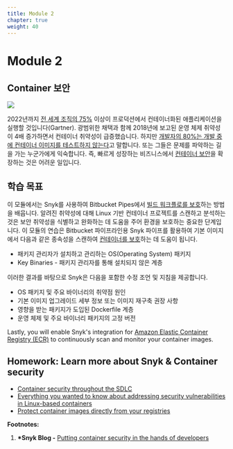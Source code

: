 ```yaml
---
title: Module 2
chapter: true
weight: 40
---
```


# Module 2

## Container 보안

![](https://partner-workshop-assets.s3.us-east-2.amazonaws.com/snyk-bitbucket-flow-module-02.png)

2022년까지 [전 세계 조직의 75%](https://snyk.io/blog/putting-container-security-in-the-hands-of-developers/) 이상이 프로덕션에서 컨테이너화된 애플리케이션을 실행할 것입니다(Gartner). 광범위한 채택과 함께 2018년에 보고된 운영 체제 취약성이 4배 증가하면서 컨테이너 취약성이 급증했습니다. 하지만 [개발자의 80%는 개발 중에 컨테이너 이미지를 테스트하지 않는다](https://snyk.io/blog/shifting-docker-security-left/)고 말합니다. 또는 그들은 문제를 파악하는 길을 가는 누군가에게 익숙합니다. 즉, 빠르게 성장하는 비즈니스에서 [컨테이너 보안](https://snyk.io/container-security/)을 확장하는 것은 어려운 일입니다.

## 학습 목표

이 모듈에서는 Snyk를 사용하여 Bitbucket Pipes에서 [빌드 워크플로를 보호](https://snyk.io/blog/secure-your-build-workflow-on-bitbucket-pipes-with-snyk/)하는 방법을 배웁니다. 알려진 취약성에 대해 Linux 기반 컨테이너 프로젝트를 스캔하고 분석하는 것은 보안 취약성을 식별하고 완화하는 데 도움을 주어 환경을 보호하는 중요한 단계입니다. 이 모듈의 연습은 Bitbucket 파이프라인용 Snyk 파이프를 활용하여 기본 이미지에서 다음과 같은 종속성을 스캔하여 [컨테이너를 보호](https://support.snyk.io/hc/en-us/articles/360003946897-Container-security-overview)하는 데 도움이 됩니다.

* 패키지 관리자가 설치하고 관리하는 OS(Operating System) 패키지
* Key Binaries - 패키지 관리자를 통해 설치되지 않은 계층

이러한 결과를 바탕으로 Snyk은 다음을 포함한 수정 조언 및 지침을 제공합니다.

* OS 패키지 및 주요 바이너리의 취약점 원인
* 기본 이미지 업그레이드 세부 정보 또는 이미지 재구축 권장 사항
* 영향을 받는 패키지가 도입된 Dockerfile 계층
* 운영 체제 및 주요 바이너리 패키지의 고정 버전

Lastly, you will enable Snyk's integration for [Amazon Elastic Container Registry (ECR)](https://support.snyk.io/hc/en-us/articles/360003916078-Configure-integration-for-Amazon-Elastic-Container-Registry-ECR-) to continuously scan and monitor your container images.

## Homework: Learn more about Snyk & Container security

* [Container security throughout the SDLC](https://snyk.io/blog/container-security-throughout-the-sdlc/)
* [Everything you wanted to know about addressing security vulnerabilities in Linux-based containers](https://snyk.io/blog/everything-you-wanted-to-know-about-addressing-security-vulnerabilities-in-linux-based-containers/)
* [Protect container images directly from your registries](https://snyk.io/blog/protect-docker-images-directly-from-your-container-registries/)

**Footnotes:**

1. **\*Snyk Blog -** [Putting container security in the hands of developers](https://snyk.io/blog/putting-container-security-in-the-hands-of-developers)

